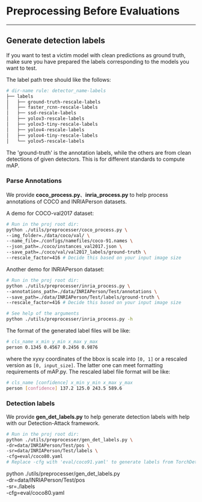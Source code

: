 # Preprocessing Before Evaluations


---

## Generate detection labels
If you want to test a victim model with clean predictions as ground truth, 
make sure you have prepared the labels corresponding to the models you want to test.

The label path tree should like the follows:
```bash
# dir-name rule: detector_name-labels
├── labels
│   ├── ground-truth-rescale-labels
│   ├── faster_rcnn-rescale-labels
│   ├── ssd-rescale-labels
│   ├── yolov3-rescale-labels
│   ├── yolov3-tiny-rescale-labels
│   ├── yolov4-rescale-labels
│   ├── yolov4-tiny-rescale-labels
│   └── yolov5-rescale-labels
```
The 'ground-truth' is the annotation labels, while the others are from clean detections of given detectors.
This is for different standards to compute mAP.

### Parse Annotations
We provide **coco_process.py**、**inria_process.py** to 
help process annotations of COCO and INRIAPerson datasets.

A demo for COCO-val2017 dataset:
```bash
# Run in the proj root dir:
python ./utils/preprocesser/coco_process.py \
--img_folder=./data/coco/val/ \
--name_file=./configs/namefiles/coco-91.names \
--json_path=./coco/instances_val2017.json \  
--save_path=./coco/val/val2017_labels/ground-truth \
--rescale_factor=416 # Decide this based on your input image size
```

Another demo for INRIAPerson dataset:
```bash
# Run in the proj root dir:
python ./utils/preprocesser/inria_process.py \
--annotations_path=./data/INRIAPerson/Test/annotations \
--save_path=./data/INRIAPerson/Test/labels/ground-truth \
--rescale_factor=416 # Decide this based on your input image size

# See help of the arguments
python ./utils/preprocesser/inria_process.py -h
```

The format of the generated label files will be like:
```bash
# cls_name x_min y_min x_max y_max
person 0.1345 0.4567 0.2456 0.9876
```

where the xyxy coordinates of the bbox is scale into `[0, 1]` or a rescaled version as `[0, input_size]`.
The latter one can meet formatting requirements of mAP.py. The rescaled label file format will be like:
```bash
# cls_name [confidence] x_min y_min x_max y_max
person [confidence] 137.2 125.0 243.5 589.6
```

### Detection labels
We provide **gen_det_labels.py** to help generate detection labels with help with our Detection-Attack framework.
```bash
# Run in the proj root dir:
python ./utils/preprocesser/gen_det_labels.py \
-dr=data/INRIAPerson/Test/pos \
-sr=data/INRIAPerson/Test/labels \
-cfg=eval/coco80.yaml
# Replace -cfg with 'eval/coco91.yaml' to generate labels from TorchDet models. 
```

python ./utils/preprocesser/gen_det_labels.py \
-dr=data/INRIAPerson/Test/pos \
-sr=./labels \
-cfg=eval/coco80.yaml